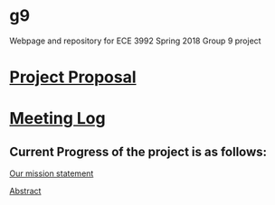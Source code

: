 # g9

Webpage and repository for ECE 3992 Spring 2018 Group 9 project

# [Project Proposal](https://github.com/stevecorey/g9/tree/master/proposal)

# [Meeting Log](https://drive.google.com/open?id=1EqHrG5070RBNwIU5UX6c98iH-gWA2iIF8dvR4XRqYG4)

## Current Progress of the project is as follows:

[Our mission statement](https://goo.gl/5UtYJM)

[Abstract](https://drive.google.com/open?id=1ATABZSRttfmpXNOQQWVi6gUUWrG7QBtsrjB3JEH96ko)


